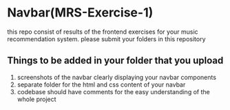 # Navbar(MRS-Exercise-1)
this repo consist of results of the frontend exercises for your music recommendation system. please submit your folders in this repository

## Things to be added in your folder that you upload
1) screenshots of the navbar clearly displaying your navbar components
2) separate folder for the html and css content of your navbar
3) codebase should have comments for the easy understanding of the whole project
